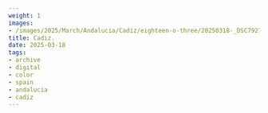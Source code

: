 ```yaml
---
weight: 1
images:
- /images/2025/March/Andalucia/Cadiz/eighteen-o-three/20250318-_DSC7927.jpg
title: Cadiz.
date: 2025-03-18
tags:
- archive
- digital
- color
- spain
- andalucia
- cadiz
---
```


